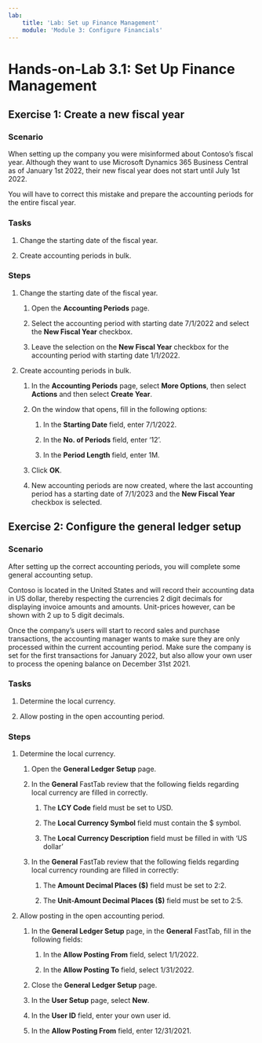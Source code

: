 ```yaml
---
lab:
    title: 'Lab: Set up Finance Management'
    module: 'Module 3: Configure Financials'
---
```


Hands-on-Lab 3.1: Set Up Finance Management
===========================================

Exercise 1: Create a new fiscal year
------------------------------------

### Scenario

When setting up the company you were misinformed about Contoso’s fiscal year.
Although they want to use Microsoft Dynamics 365 Business Central as of January
1st 2022, their new fiscal year does not start until July 1st 2022.

You will have to correct this mistake and prepare the accounting periods for the
entire fiscal year.

### Tasks

1.  Change the starting date of the fiscal year.

2.  Create accounting periods in bulk.

### Steps

1.  Change the starting date of the fiscal year.

    1.  Open the **Accounting Periods** page.

    2.  Select the accounting period with starting date 7/1/2022 and select the
        **New Fiscal Year** checkbox.

    3.  Leave the selection on the **New Fiscal Year** checkbox for the
        accounting period with starting date 1/1/2022.

2.  Create accounting periods in bulk.

    1.  In the **Accounting Periods** page, select **More Options**, then select **Actions** and then select
        **Create Year**.

    2.  On the window that opens, fill in the following options:

        1.  In the **Starting Date** field, enter 7/1/2022.

        2.  In the **No. of Periods** field, enter ‘12’.

        3.  In the **Period Length** field, enter 1M.

    3.  Click **OK**.

    4.  New accounting periods are now created, where the last accounting period
        has a starting date of 7/1/2023 and the **New Fiscal Year** checkbox is
        selected.

Exercise 2: Configure the general ledger setup
----------------------------------------------

### Scenario

After setting up the correct accounting periods, you will complete some general
accounting setup.

Contoso is located in the United States and will record their accounting data in
US dollar, thereby respecting the currencies 2 digit decimals for displaying
invoice amounts and amounts. Unit-prices however, can be shown with 2 up to 5
digit decimals.

Once the company’s users will start to record sales and purchase transactions,
the accounting manager wants to make sure they are only processed within the
current accounting period. Make sure the company is set for the first
transactions for January 2022, but also allow your own user to process the
opening balance on December 31st 2021.

### Tasks

1.  Determine the local currency.

2.  Allow posting in the open accounting period.

### Steps

1.  Determine the local currency.

    1.  Open the **General Ledger Setup** page.

    2.  In the **General** FastTab review that the following fields regarding
        local currency are filled in correctly.

        1.  The **LCY Code** field must be set to USD.

        2.  The **Local Currency Symbol** field must contain the \$ symbol.

        3.  The **Local Currency Description** field must be filled in with ‘US
            dollar’

    3.  In the **General** FastTab review that the following fields regarding
        local currency rounding are filled in correctly:

        1.  The **Amount Decimal Places (\$)** field must be set to 2:2.

        2.  The **Unit-Amount Decimal Places (\$)** field must be set to 2:5.

2.  Allow posting in the open accounting period.

    1.  In the **General Ledger Setup** page, in the **General** FastTab, fill
        in the following fields:

        1.  In the **Allow Posting From** field, select 1/1/2022.

        2.  In the **Allow Posting To** field, select 1/31/2022.

    2.  Close the **General Ledger Setup** page.

    3.  In the **User Setup** page, select **New**.

    4.  In the **User ID** field, enter your own user id.

    5.  In the **Allow Posting From** field, enter 12/31/2021.

